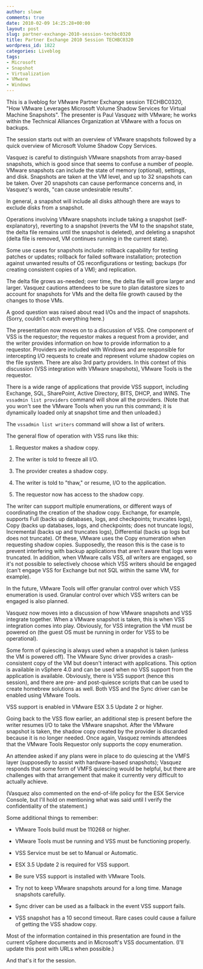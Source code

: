 ```yaml
---
author: slowe
comments: true
date: 2010-02-09 14:25:28+00:00
layout: post
slug: partner-exchange-2010-session-techbc0320
title: Partner Exchange 2010 Session TECHBC0320
wordpress_id: 1822
categories: Liveblog
tags:
- Microsoft
- Snapshot
- Virtualization
- VMware
- Windows
---
```


This is a liveblog for VMware Partner Exchange session TECHBC0320, "How VMware Leverages Microsoft Volume Shadow Services for Virtual Machine Snapshots". The presenter is Paul Vasquez with VMware; he works within the Technical Alliances Organization at VMware with a focus on backups.

The session starts out with an overview of VMware snapshots followed by a quick overview of Microsoft Volume Shadow Copy Services.

Vasquez is careful to distinguish VMware snapshots from array-based snapshots, which is good since that seems to confuse a number of people. VMware snapshots can include the state of memory (optional), settings, and disk. Snapshots are taken at the VM level, and up to 32 snapshots can be taken. Over 20 snapshots can cause performance concerns and, in Vasquez's words, "can cause undesirable results".

In general, a snapshot will include all disks although there are ways to exclude disks from a snapshot.

Operations involving VMware snapshots include taking a snapshot (self-explanatory), reverting to a snapshot (reverts the VM to the snapshot state, the delta file remains until the snapshot is deleted), and deleting a snapshot (delta file is removed, VM continues running in the current state).

Some use cases for snapshots include: rollback capability for testing patches or updates; rollback for failed software installation; protection against unwanted results of OS reconfigurations or testing; backups (for creating consistent copies of a VM); and replication.

The delta file grows as-needed; over time, the delta file will grow larger and larger. Vasquez cautions attendees to be sure to plan datastore sizes to account for snapshots for VMs and the delta file growth caused by the changes to those VMs.

A good question was raised about read I/Os and the impact of snapshots. (Sorry, couldn't catch everything here.)

The presentation now moves on to a discussion of VSS. One component of VSS is the requestor; the requestor makes a request from a provider, and the writer provides information on how to provide information to a requestor. Providers are included with Windows and are responsible for intercepting I/O requests to create and represent volume shadow copies on the file system. There are also 3rd party providers. In this context of this discussion (VSS integration with VMware snapshots), VMware Tools is the requestor.

There is a wide range of applications that provide VSS support, including Exchange, SQL, SharePoint, Active Directory, BITS, DHCP, and WINS. The `vssadmin list providers` command will show all the providers. (Note that you won't see the VMware Tools when you run this command; it is dynamically loaded only at snapshot time and then unloaded.)

The `vssadmin list writers` command will show a list of writers.

The general flow of operation with VSS runs like this:

1. Requestor makes a shadow copy.

2. The writer is told to freeze all I/O.

3. The provider creates a shadow copy.

4. The writer is told to "thaw," or resume, I/O to the application.

5. The requestor now has access to the shadow copy.

The writer can support multiple enumerations, or different ways of coordinating the creation of the shadow copy. Exchange, for example, supports Full (backs up databases, logs, and checkpoints; truncates logs), Copy (backs up databases, logs, and checkpoints; does not truncate logs), Incremental (backs up and truncates logs), Differential (backs up logs but does not truncate). Of these, VMware uses the Copy enumeration when requesting shadow copies. Supposedly, the reason this is the case is to prevent interfering with backup applications that aren't aware that logs were truncated. In addition, when VMware calls VSS, _all_ writers are engaged, so it's not possible to selectively choose which VSS writers should be engaged (can't engage VSS for Exchange but not SQL within the same VM, for example).

In the future, VMware Tools will offer granular control over which VSS enumeration is used. Granular control over which VSS writers can be engaged is also planned.

Vasquez now moves into a discussion of how VMware snapshots and VSS integrate together. When a VMware snapshot is taken, this is when VSS integration comes into play. Obviously, for VSS integration the VM must be powered on (the guest OS must be running in order for VSS to be operational).

Some form of quiescing is always used when a snapshot is taken (unless the VM is powered off). The VMware Sync driver provides a crash-consistent copy of the VM but doesn't interact with applications. This option is available in vSphere 4.0 and can be used when no VSS support from the application is available. Obviously, there is VSS support (hence this session), and there are pre- and post-quiesce scripts that can be used to create homebrew solutions as well. Both VSS and the Sync driver can be enabled using VMware Tools.

VSS support is enabled in VMware ESX 3.5 Update 2 or higher.

Going back to the VSS flow earlier, an additional step is present before the writer resumes I/O to take the VMware snapshot. After the VMware snapshot is taken, the shadow copy created by the provider is discarded because it is no longer needed. Once again, Vasquez reminds attendees that the VMware Tools Requestor only supports the copy enumeration.

An attendee asked if any plans were in place to do quiescing at the VMFS layer (supposedly to assist with hardware-based snapshots); Vasquez responds that some form of VMFS quiescing would be helpful, but there are challenges with that arrangement that make it currently very difficult to actually achieve.

(Vasquez also commented on the end-of-life policy for the ESX Service Console, but I'll hold on mentioning what was said until I verify the confidentiality of the statement.)

Some additional things to remember:

* VMware Tools build must be 110268 or higher.

* VMware Tools must be running and VSS must be functioning properly.

* VSS Service must be set to Manual or Automatic.

* ESX 3.5 Update 2 is required for VSS support.

* Be sure VSS support is installed with VMware Tools.

* Try not to keep VMware snapshots around for a long time. Manage snapshots carefully.

* Sync driver can be used as a failback in the event VSS support fails.

* VSS snapshot has a 10 second timeout. Rare cases could cause a failure of getting the VSS shadow copy.

Most of the information contained in this presentation are found in the current vSphere documents and in Microsoft's VSS documentation. (I'll update this post with URLs when possible.)

And that's it for the session.
